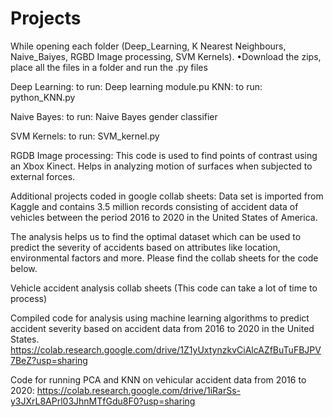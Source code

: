 # Projects
While opening each folder (Deep_Learning, K Nearest Neighbours, Naive_Baiyes, RGBD Image processing, SVM Kernels).
•Download the zips, place all the files in a folder and run the .py files

Deep Learning: 
	to run: Deep learning module.pu
KNN:
	to run: python_KNN.py

Naive Bayes:
	to run: Naive Bayes gender classifier

SVM Kernels:
	to run: SVM_kernel.py

RGDB Image processing:
	This code is used to find points of contrast using an Xbox Kinect. Helps in analyzing motion of surfaces when subjected to external forces.




Additional projects coded in google collab sheets:
Data set is imported from Kaggle and contains 3.5 million records consisting of accident data of vehicles between the period 2016 to 2020 in the United States of America. 

The analysis helps us to find the optimal dataset which can be used to predict the severity of accidents based on attributes like location, environmental factors and more. Please find the collab sheets for the code below.


Vehicle accident analysis collab sheets (This code can take a lot of time to process)

Compiled code for analysis using machine learning algorithms to predict accident severity based on accident data from 2016 to 2020 in the United States. 
https://colab.research.google.com/drive/1Z1yUxtynzkvCiAlcAZfBuTuFBJPV7BeZ?usp=sharing


Code for running PCA and KNN on vehicular accident data from 2016 to 2020:
https://colab.research.google.com/drive/1iRarSs-y3JXrL8APrl03JhnMTfGdu8F0?usp=sharing
